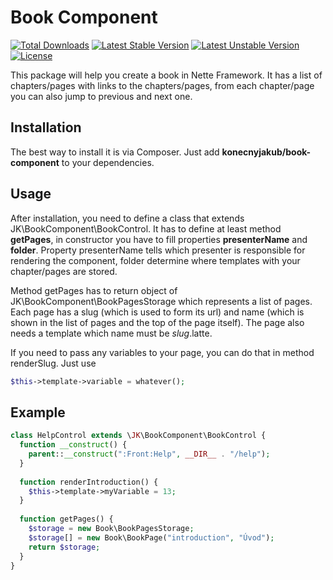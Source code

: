 Book Component
==============

[![Total Downloads](https://poser.pugx.org/konecnyjakub/book-component/downloads)](https://packagist.org/packages/konecnyjakub/book-component) [![Latest Stable Version](https://poser.pugx.org/konecnyjakub/book-component/v/stable)](https://packagist.org/packages/konecnyjakub/book-component) [![Latest Unstable Version](https://poser.pugx.org/konecnyjakub/book-component/v/unstable)](https://packagist.org/packages/konecnyjakub/book-component) [![License](https://poser.pugx.org/konecnyjakub/book-component/license)](https://github.com/konecnyjakub/book-component/blob/master/LICENSE)

This package will help you create a book in Nette Framework. It has a list of chapters/pages with links to the chapters/pages, from each chapter/page you can also jump to previous and next one.

Installation
------------
The best way to install it is via Composer. Just add **konecnyjakub/book-component** to your dependencies.

Usage
-----
After installation, you need to define a class that extends JK\BookComponent\BookControl. It has to define at least method **getPages**, in constructor you have to fill properties **presenterName** and **folder**. Property presenterName tells which presenter is responsible for rendering the component, folder determine where templates with your chapter/pages are stored.

Method getPages has to return object of JK\BookComponent\BookPagesStorage which represents a list of pages. Each page has a slug (which is used to form its url) and name (which is shown in the list of pages and the top of the page itself). The page also needs a template which name must be *slug*.latte.

If you need to pass any variables to your page, you can do that in method renderSlug. Just use

```php
$this->template->variable = whatever();
```

Example
-------

```php
class HelpControl extends \JK\BookComponent\BookControl {
  function __construct() {
    parent::__construct(":Front:Help", __DIR__ . "/help");
  }
  
  function renderIntroduction() {
    $this->template->myVariable = 13;
  }
  
  function getPages() {
    $storage = new Book\BookPagesStorage;
    $storage[] = new Book\BookPage("introduction", "Úvod");
    return $storage;
  }
}
```